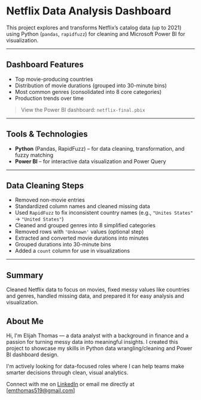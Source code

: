 # Netflix Data Analysis Dashboard

This project explores and transforms Netflix’s catalog data (up to 2021) using Python (`pandas`, `rapidfuzz`) for cleaning and Microsoft Power BI for visualization.

---

## Dashboard Features

- Top movie-producing countries
- Distribution of movie durations (grouped into 30-minute bins)
- Most common genres (consolidated into 8 core categories)
- Production trends over time

> View the Power BI dashboard: `netflix-final.pbix`

---

## Tools & Technologies

- **Python** (Pandas, RapidFuzz) – for data cleaning, transformation, and fuzzy matching  
- **Power BI** – for interactive data visualization and Power Query

---

## Data Cleaning Steps

- Removed non-movie entries  
- Standardized column names and cleaned missing data  
- Used `RapidFuzz` to fix inconsistent country names (e.g., `"Unites States"` → `"United States"`)  
- Cleaned and grouped genres into 8 simplified categories  
- Removed rows with `'Unknown'` values (optional step)  
- Extracted and converted movie durations into minutes  
- Grouped durations into 30-minute bins  
- Added a `count` column for use in visualizations

---

## Summary

Cleaned Netflix data to focus on movies, fixed messy values like countries and genres, handled missing data, and prepared it for easy analysis and visualization.

## About Me

Hi, I'm Elijah Thomas — a data analyst with a background in finance and a passion for turning messy data into meaningful insights. I created this project to showcase my skills in Python data wrangling/cleaning and Power BI dashboard design.

I'm actively looking for data-focused roles where I can help teams make smarter decisions through clean, visual analytics.

Connect with me on [LinkedIn](https://www.linkedin.com/in/elijahmthomas) or email me directly at [emthomas519@gmail.com]
